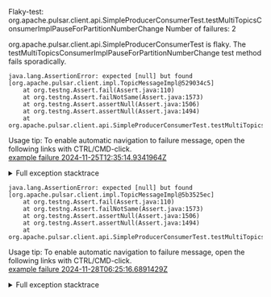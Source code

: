        
Flaky-test: org.apache.pulsar.client.api.SimpleProducerConsumerTest.testMultiTopicsConsumerImplPauseForPartitionNumberChange
Number of failures: 2

org.apache.pulsar.client.api.SimpleProducerConsumerTest is flaky. The testMultiTopicsConsumerImplPauseForPartitionNumberChange test method fails sporadically.

```
java.lang.AssertionError: expected [null] but found [org.apache.pulsar.client.impl.TopicMessageImpl@529034c5]
	at org.testng.Assert.fail(Assert.java:110)
	at org.testng.Assert.failNotSame(Assert.java:1573)
	at org.testng.Assert.assertNull(Assert.java:1506)
	at org.testng.Assert.assertNull(Assert.java:1494)
	at org.apache.pulsar.client.api.SimpleProducerConsumerTest.testMultiTopicsConsumerImplPauseForPartitionNumberChange(SimpleProducerConsumerTest.java:3479)
```

Usage tip: To enable automatic navigation to failure message, open the following links with CTRL/CMD-click.  
[example failure 2024-11-25T12:35:14.9341964Z](https://github.com/apache/pulsar/actions/runs/12009749403/job/33475627109#step:10:842)  


<details>
<summary>Full exception stacktrace</summary>
<code><pre>
java.lang.AssertionError: expected [null] but found [org.apache.pulsar.client.impl.TopicMessageImpl@529034c5]
	at org.testng.Assert.fail(Assert.java:110)
	at org.testng.Assert.failNotSame(Assert.java:1573)
	at org.testng.Assert.assertNull(Assert.java:1506)
	at org.testng.Assert.assertNull(Assert.java:1494)
	at org.apache.pulsar.client.api.SimpleProducerConsumerTest.testMultiTopicsConsumerImplPauseForPartitionNumberChange(SimpleProducerConsumerTest.java:3479)
	at java.base/jdk.internal.reflect.DirectMethodHandleAccessor.invoke(DirectMethodHandleAccessor.java:103)
	at java.base/java.lang.reflect.Method.invoke(Method.java:580)
	at org.testng.internal.invokers.MethodInvocationHelper.invokeMethod(MethodInvocationHelper.java:139)
	at org.testng.internal.invokers.InvokeMethodRunnable.runOne(InvokeMethodRunnable.java:47)
	at org.testng.internal.invokers.InvokeMethodRunnable.call(InvokeMethodRunnable.java:76)
	at org.testng.internal.invokers.InvokeMethodRunnable.call(InvokeMethodRunnable.java:11)
	at java.base/java.util.concurrent.FutureTask.run(FutureTask.java:317)
	at java.base/java.util.concurrent.ThreadPoolExecutor.runWorker(ThreadPoolExecutor.java:1144)
	at java.base/java.util.concurrent.ThreadPoolExecutor$Worker.run(ThreadPoolExecutor.java:642)
	at java.base/java.lang.Thread.run(Thread.java:1583)

</pre></code>
</details>

```
java.lang.AssertionError: expected [null] but found [org.apache.pulsar.client.impl.TopicMessageImpl@5b3525ec]
	at org.testng.Assert.fail(Assert.java:110)
	at org.testng.Assert.failNotSame(Assert.java:1573)
	at org.testng.Assert.assertNull(Assert.java:1506)
	at org.testng.Assert.assertNull(Assert.java:1494)
	at org.apache.pulsar.client.api.SimpleProducerConsumerTest.testMultiTopicsConsumerImplPauseForPartitionNumberChange(SimpleProducerConsumerTest.java:3479)
```

Usage tip: To enable automatic navigation to failure message, open the following links with CTRL/CMD-click.  
[example failure 2024-11-28T06:25:16.6891429Z](https://github.com/apache/pulsar/actions/runs/12063374292/job/33638780390#step:11:830)  


<details>
<summary>Full exception stacktrace</summary>
<code><pre>
java.lang.AssertionError: expected [null] but found [org.apache.pulsar.client.impl.TopicMessageImpl@5b3525ec]
	at org.testng.Assert.fail(Assert.java:110)
	at org.testng.Assert.failNotSame(Assert.java:1573)
	at org.testng.Assert.assertNull(Assert.java:1506)
	at org.testng.Assert.assertNull(Assert.java:1494)
	at org.apache.pulsar.client.api.SimpleProducerConsumerTest.testMultiTopicsConsumerImplPauseForPartitionNumberChange(SimpleProducerConsumerTest.java:3479)
	at java.base/jdk.internal.reflect.NativeMethodAccessorImpl.invoke0(Native Method)
	at java.base/jdk.internal.reflect.NativeMethodAccessorImpl.invoke(NativeMethodAccessorImpl.java:77)
	at java.base/jdk.internal.reflect.DelegatingMethodAccessorImpl.invoke(DelegatingMethodAccessorImpl.java:43)
	at java.base/java.lang.reflect.Method.invoke(Method.java:569)
	at org.testng.internal.invokers.MethodInvocationHelper.invokeMethod(MethodInvocationHelper.java:139)
	at org.testng.internal.invokers.InvokeMethodRunnable.runOne(InvokeMethodRunnable.java:47)
	at org.testng.internal.invokers.InvokeMethodRunnable.call(InvokeMethodRunnable.java:76)
	at org.testng.internal.invokers.InvokeMethodRunnable.call(InvokeMethodRunnable.java:11)
	at java.base/java.util.concurrent.FutureTask.run(FutureTask.java:264)
	at java.base/java.util.concurrent.ThreadPoolExecutor.runWorker(ThreadPoolExecutor.java:1136)
	at java.base/java.util.concurrent.ThreadPoolExecutor$Worker.run(ThreadPoolExecutor.java:635)
	at java.base/java.lang.Thread.run(Thread.java:840)

</pre></code>
</details>


